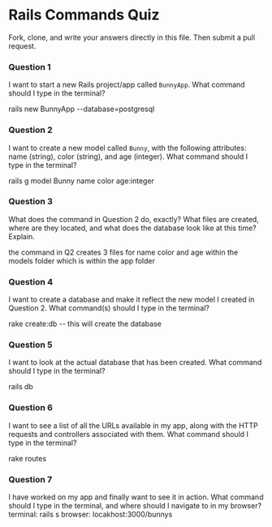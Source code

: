 # Rails Commands Quiz

Fork, clone, and write your answers directly in this file. Then submit a pull request.

### Question 1

I want to start a new Rails project/app called `BunnyApp`. What command should I type in the terminal?

rails new BunnyApp --database=postgresql

### Question 2

I want to create a new model called `Bunny`, with the following attributes: name (string), color (string), and age (integer). What command should I type in the terminal?

rails g model Bunny name color age:integer

### Question 3

What does the command in Question 2 do, exactly? What files are created, where are they located, and what does the database look like at this time? Explain.

the command in Q2 creates 3 files  for name color and age within the models folder which is within the app folder

### Question 4

I want to create a database and make it reflect the new model I created in Question 2. What command(s) should I type in the terminal?

rake create:db -- this will create the database


### Question 5

I want to look at the actual database that has been created. What command should I type in the terminal?

rails db

### Question 6

I want to see a list of all the URLs available in my app, along with the HTTP requests and controllers associated with them. What command should I type in the terminal?

rake routes

### Question 7

I have worked on my app and finally want to see it in action. What command should I type in the terminal, and where should I navigate to in my browser?
terminal: rails s
browser: locakhost:3000/bunnys
